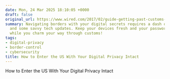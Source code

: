 ```yaml
---
date: Mon, 24 Mar 2025 18:10:05 +0000
draft: false
original_url: https://www.wired.com/2017/02/guide-getting-past-customs-digital-privacy-intact/
summary: Navigating borders with your digital secrets requires a dash of defiance
  and some savvy tech updates. Keep your devices fresh and your passwords to yourself
  while you charm your way through customs!
tags:
- digital-privacy
- border-control
- cybersecurity
title: How to Enter the US With Your Digital Privacy Intact
---
```


How to Enter the US With Your Digital Privacy Intact